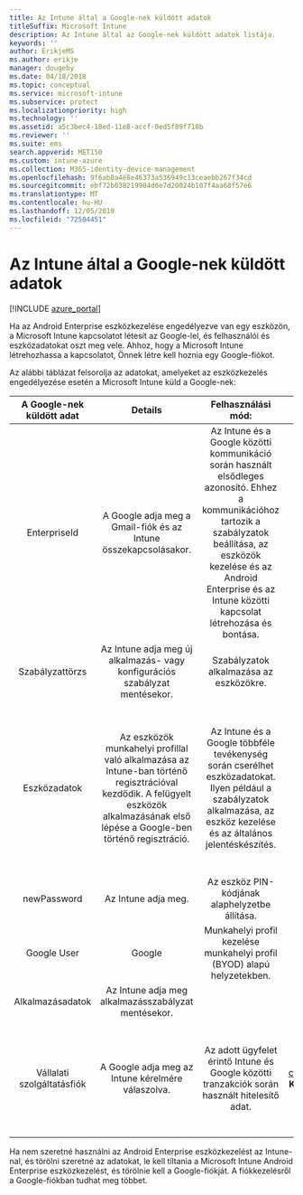 ```yaml
---
title: Az Intune által a Google-nek küldött adatok
titleSuffix: Microsoft Intune
description: Az Intune által az Google-nek küldött adatok listája.
keywords: ''
author: ErikjeMS
ms.author: erikje
manager: dougeby
ms.date: 04/18/2018
ms.topic: conceptual
ms.service: microsoft-intune
ms.subservice: protect
ms.localizationpriority: high
ms.technology: ''
ms.assetid: a5c3bec4-18ed-11e8-accf-0ed5f89f718b
ms.reviewer: ''
ms.suite: ems
search.appverid: MET150
ms.custom: intune-azure
ms.collection: M365-identity-device-management
ms.openlocfilehash: 9f6ab8a4e8e46373a536949c13ceaebb267f34cd
ms.sourcegitcommit: ebf72b038219904d6e7d20024b107f4aa68f57e6
ms.translationtype: MT
ms.contentlocale: hu-HU
ms.lasthandoff: 12/05/2019
ms.locfileid: "72504451"
---
```

# <a name="data-intune-sends-to-google"></a>Az Intune által a Google-nek küldött adatok

[!INCLUDE [azure_portal](../includes/azure_portal.md)]

Ha az Android Enterprise eszközkezelése engedélyezve van egy eszközön, a Microsoft Intune kapcsolatot létesít az Google-lel, és felhasználói és eszközadatokat oszt meg vele. Ahhoz, hogy a Microsoft Intune létrehozhassa a kapcsolatot, Önnek létre kell hoznia egy Google-fiókot.

Az alábbi táblázat felsorolja az adatokat, amelyeket az eszközkezelés engedélyezése esetén a Microsoft Intune küld a Google-nek:


| A Google-nek küldött adat | Details | Felhasználási mód: | Példa |
|:---:|:---:|:---:|:---:|
| EnterpriseId | A Google adja meg a Gmail-fiók és az Intune összekapcsolásakor. | Az Intune és a Google közötti kommunikáció során használt elsődleges azonosító.  Ehhez a kommunikációhoz tartozik a szabályzatok beállítása, az eszközök kezelése és az Android Enterprise és az Intune közötti kapcsolat létrehozása és bontása. | Egyedi azonosító. Példa a formátumra: LC04eik8a6 |
| Szabályzattörzs | Az Intune adja meg új alkalmazás- vagy konfigurációs szabályzat mentésekor. | Szabályzatok alkalmazása az eszközökre. | Ez az egy alkalmazás- vagy konfigurációs szabályzathoz konfigurált összes beállítás gyűjteménye. Ha azok egy szabályzatban meg vannak adva, akkor tartalmazhat olyan ügyféladatokat is, mint a hálózati nevek, alkalmazásnevek és alkalmazás-specifikus beállítások. |
| Eszközadatok | Az eszközök munkahelyi profillal való alkalmazása az Intune-ban történő regisztrációval kezdődik. A felügyelt eszközök alkalmazásának első lépése a Google-ben történő regisztráció. | Az Intune és a Google többféle tevékenység során cserélhet eszközadatokat. Ilyen például a szabályzatok alkalmazása, az eszköz kezelése és az általános jelentéskészítés. | **Az eszköz neveként használt egyedi azonosító.** Példa: enterprises/LC04ebru7b/devices/3592d971168f9ae4<br>**A felhasználó neveként használt egyedi azonosító.** Példa: enterprises/LC04ebru7b/users/116838519924207449711<br>**Eszköz állapota** Példák: Active (aktív), Disabled (letiltva), Provisioning (kiépítés folyamatban).<br>**Megfelelőségi állapotok.** Példák: Setting not supported (a beállítás nem támogatott), missing required apps (kötelező alkalmazások hiányoznak)<br>**Szoftveradatok.** Példák: szoftverfrissítések & verzió javítási szintje.<br>**Hálózati adatok.** Példák: IMEI, MEID, WifiMacAddress<br>**Device Settings.** Példák: Információ a titkosítási szintekről, és hogy az eszközön futhatnak-e ismeretlen alkalmazások.<br> A lap alján egy JSON-üzenetminta is található. |
| newPassword | Az Intune adja meg. | Az eszköz PIN-kódjának alaphelyzetbe állítása. | Az új jelszóként használt sztring. |
| Google User | Google | Munkahelyi profil kezelése munkahelyi profil (BYOD) alapú helyzetekben. | Egyedi azonosító a kapcsolt Gmail-fiókhoz. Példa: 114223373813435875042 |
| Alkalmazásadatok | Az Intune adja meg alkalmazásszabályzat mentésekor. |  | Alkalmazásnév sztringje. Példa: app:com.microsoft.windowsintune.companyportal |
| Vállalati szolgáltatásfiók | A Google adja meg az Intune kérelmére válaszolva. | Az adott ügyfelet érintő Intune és Google közötti tranzakciók során használt hitelesítő adat. | Több részből áll:<br> **EnterpriseId**: lásd fent.<br>**UPN**: az ügyfél részéről történő hitelesítéshez generált UPN.<br>Példa: w49d77900526190e26708c31c9e8a0@pfwp-commicrosoftonedfmdm2.google.com.iam.gserviceaccount.com<br>**Kulcs**: Hitelesítési kérelmekben használt Base64-kódolású blob. A szolgáltatásban titkosítva van tárolva, de a blob tartalma a következő:<br> A felhasználó kulcsaként használt egyedi azonosító<br>Példa: a70d4d53eefbd781ce7ad6a6495c65eb15e74f1f |


Ha nem szeretné használni az Android Enterprise eszközkezelést az Intune-nal, és törölni szeretné az adatokat, le kell tiltania a Microsoft Intune Android Enterprise eszközkezelést, és törölnie kell a Google-fiókját. A fiókkezelésről a Google-fiókban tudhat meg többet.


